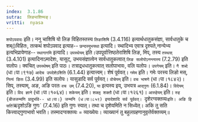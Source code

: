 ```yaml
---
index:  3.1.86
sutra:  लिङ्याशिष्यङ्।
vritti:  nyasa
---
```


`शपोऽपवादः` इति। ननु चाशिषि यो लिङ विहितस्तस्य `लिङाशिषि` (3.4.116) इत्यार्थधातुकसंज्ञा, सार्वधातुके च शब्()विहितः, तत्कथं शपोऽपवाद इत्याह-- `छन्दस्युभयथा` इत्यादि।
स्थादिभ्य एवात्र दृश्यते,नान्येभ्य इत्यभिप्रायेणाह-- `स्थागागमि` इत्यादि। `उपस्थेयम्` इति।उपपूर्वात्तिष्ठतेराशिषि लिङ, मिप्, तस्य `तस्थस्` (3.4.101) इत्यादिनाऽमादेशः, यासुट्, उभयसंज्ञात्वेन सार्वधातुकत्वात् `लिङ सलोपोऽनन्त्यस्य` (7.2.79) इति सलोपः। क्वचित् `उपस्थेषम्` इति पाठः। तत्राद्र्धधातुकत्वात् सलोपाभावः, वलि यलोपः। `उपगेयम्` इति। `गै शब्दे` (धा।पा।९१७) `आदेच उपदेशेऽशिति` (6.1.44) इत्यात्त्वम्। शेषं पूर्ववत्। `गमेम` इति। गमेः परस्य लिङो मस्, `नित्यं ङितः` (3.4.99) इति सलोपः। यासुडादि सर्व पूर्ववत्। `वोचेयम्` इति। `वच भाषणे` (धा।पा।१८४२)। सिप्, तस्याम्, अङ, अङि परतः `वच उम्` (7.4.20), `या` इत्यस्य इय्, उभयत्र `आद्गुणः` (6.1.84)। `विदेयम्` इति। `विद ज्ञाने` (धा।पा।१०६४)। `शकेयम्` इति। `शक्लृ शक्तौ` (धा।पा।१२६१)। `आरुहेयम्` इति। `रुह {बीजजन्मणि प्रादुर्भावे-- धा।पा।} जन्मनि (ध।पा।८५९) इयादेशादि सर्व पूर्ववत्।
`दृशेरग्वक्तव्यः` इति। अङि हि सति `ऋदृशोऽङि गुणः` (7.4.16) इति गुणः स्यात्। तथा च दृशेयमिति न सिध्येत्। अकि तु सति कित्त्वाद्गुणाभावो भवति। तस्मादग्वक्तव्यः = व्याख्येयः। व्याख्यानं तु बहुलग्रहणानुवृत्तेर्वक्तव्यम्॥
